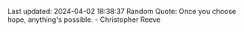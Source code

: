 Last updated: 2024-04-02 18:38:37
Random Quote: Once you choose hope, anything's possible. - Christopher Reeve